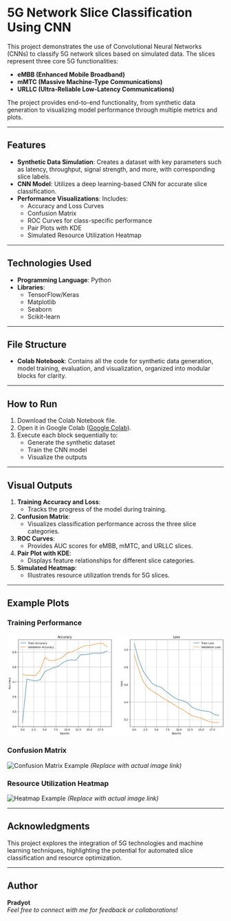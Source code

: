 # 5G Network Slice Classification Using CNN  

This project demonstrates the use of Convolutional Neural Networks (CNNs) to classify 5G network slices based on simulated data. The slices represent three core 5G functionalities:  
- **eMBB (Enhanced Mobile Broadband)**  
- **mMTC (Massive Machine-Type Communications)**  
- **URLLC (Ultra-Reliable Low-Latency Communications)**  

The project provides end-to-end functionality, from synthetic data generation to visualizing model performance through multiple metrics and plots.  

---

## Features  
- **Synthetic Data Simulation**: Creates a dataset with key parameters such as latency, throughput, signal strength, and more, with corresponding slice labels.  
- **CNN Model**: Utilizes a deep learning-based CNN for accurate slice classification.  
- **Performance Visualizations**: Includes:  
  - Accuracy and Loss Curves  
  - Confusion Matrix  
  - ROC Curves for class-specific performance  
  - Pair Plots with KDE  
  - Simulated Resource Utilization Heatmap  

---

## Technologies Used  
- **Programming Language**: Python  
- **Libraries**:  
  - TensorFlow/Keras  
  - Matplotlib  
  - Seaborn  
  - Scikit-learn  

---

## File Structure  
- **Colab Notebook**: Contains all the code for synthetic data generation, model training, evaluation, and visualization, organized into modular blocks for clarity.  

---

## How to Run  
1. Download the Colab Notebook file.  
2. Open it in Google Colab ([Google Colab](https://colab.research.google.com/drive/1YXNBPb4X7P7UnYur0wBrKWtmH7uH2Yz_?usp=sharing)).  
3. Execute each block sequentially to:  
   - Generate the synthetic dataset  
   - Train the CNN model  
   - Visualize the outputs  

---

## Visual Outputs  
1. **Training Accuracy and Loss**:  
   - Tracks the progress of the model during training.  
2. **Confusion Matrix**:  
   - Visualizes classification performance across the three slice categories.  
3. **ROC Curves**:  
   - Provides AUC scores for eMBB, mMTC, and URLLC slices.  
4. **Pair Plot with KDE**:  
   - Displays feature relationships for different slice categories.  
5. **Simulated Heatmap**:  
   - Illustrates resource utilization trends for 5G slices.  

---

## Example Plots  
### Training Performance  
![Accuracy and Loss Example](https://github.com/pradyot29/Deep-Learning-Based-Framework-for-Network-Slice-Optimization-in-5G-Networks/blob/main/accuracy-loss.jpg)

### Confusion Matrix  
![Confusion Matrix Example](#) *(Replace with actual image link)*  

### Resource Utilization Heatmap  
![Heatmap Example](#) *(Replace with actual image link)*  

---

## Acknowledgments  
This project explores the integration of 5G technologies and machine learning techniques, highlighting the potential for automated slice classification and resource optimization.  

---

## Author  
**Pradyot**  
*Feel free to connect with me for feedback or collaborations!*  
